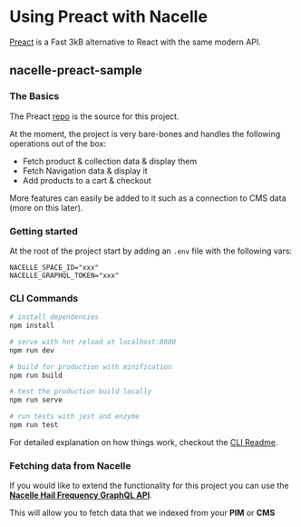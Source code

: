 # Using Preact with Nacelle

[Preact](https://preactjs.com/) is a Fast 3kB alternative to React with the same modern API.

## nacelle-preact-sample

### The Basics

The Preact [repo](https://github.com/getnacelle/nacelle-react/tree/main/examples) is the source for this project.

At the moment, the project is very bare-bones and handles the following operations out of the box:

- Fetch product & collection data & display them
- Fetch Navigation data & display it
- Add products to a cart & checkout

More features can easily be added to it such as a connection to CMS data (more on this later).

### Getting started

At the root of the project start by adding an `.env` file with the following vars:

```
NACELLE_SPACE_ID="xxx"
NACELLE_GRAPHQL_TOKEN="xxx"
```

### CLI Commands

```bash
# install dependencies
npm install

# serve with hot reload at localhost:8080
npm run dev

# build for production with minification
npm run build

# test the production build locally
npm run serve

# run tests with jest and enzyme
npm run test
```

For detailed explanation on how things work, checkout the [CLI Readme](https://github.com/developit/preact-cli/blob/master/README.md).

### Fetching data from Nacelle

If you would like to extend the functionality for this project you can use the [**Nacelle Hail Frequency GraphQL API**](https://docs.getnacelle.com/api-reference/hail-frequency.html).

This will allow you to fetch data that we indexed from your **PIM** or **CMS**
